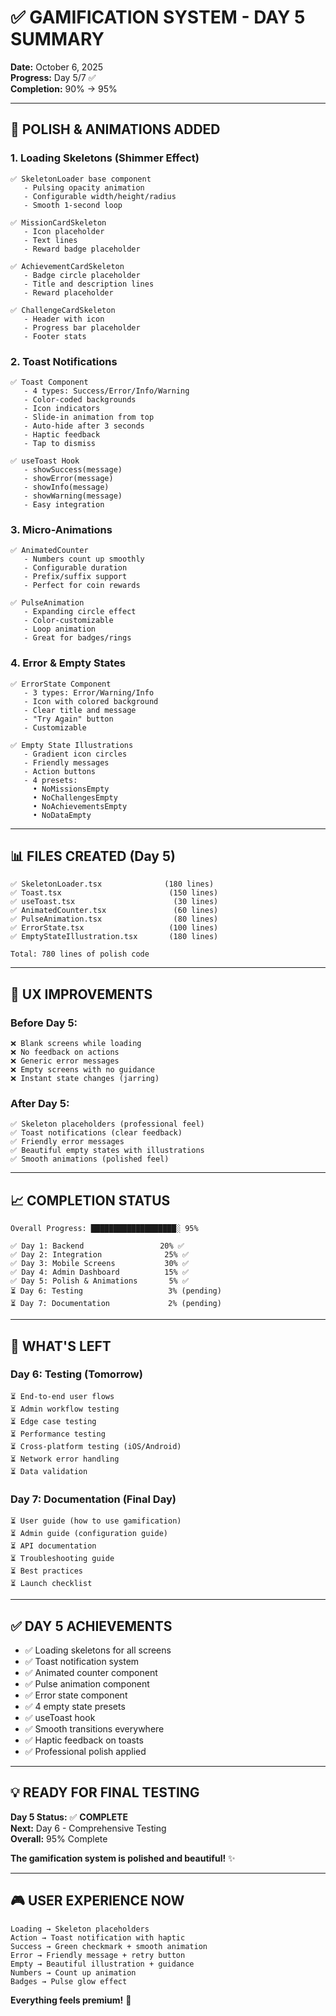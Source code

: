 # ✅ GAMIFICATION SYSTEM - DAY 5 SUMMARY

**Date:** October 6, 2025  
**Progress:** Day 5/7 ✅  
**Completion:** 90% → 95%  

---

## 🎨 **POLISH & ANIMATIONS ADDED**

### **1. Loading Skeletons (Shimmer Effect)**
```
✅ SkeletonLoader base component
   - Pulsing opacity animation
   - Configurable width/height/radius
   - Smooth 1-second loop
   
✅ MissionCardSkeleton
   - Icon placeholder
   - Text lines
   - Reward badge placeholder
   
✅ AchievementCardSkeleton
   - Badge circle placeholder
   - Title and description lines
   - Reward placeholder
   
✅ ChallengeCardSkeleton
   - Header with icon
   - Progress bar placeholder
   - Footer stats
```

### **2. Toast Notifications**
```
✅ Toast Component
   - 4 types: Success/Error/Info/Warning
   - Color-coded backgrounds
   - Icon indicators
   - Slide-in animation from top
   - Auto-hide after 3 seconds
   - Haptic feedback
   - Tap to dismiss
   
✅ useToast Hook
   - showSuccess(message)
   - showError(message)
   - showInfo(message)
   - showWarning(message)
   - Easy integration
```

### **3. Micro-Animations**
```
✅ AnimatedCounter
   - Numbers count up smoothly
   - Configurable duration
   - Prefix/suffix support
   - Perfect for coin rewards
   
✅ PulseAnimation
   - Expanding circle effect
   - Color-customizable
   - Loop animation
   - Great for badges/rings
```

### **4. Error & Empty States**
```
✅ ErrorState Component
   - 3 types: Error/Warning/Info
   - Icon with colored background
   - Clear title and message
   - "Try Again" button
   - Customizable
   
✅ Empty State Illustrations
   - Gradient icon circles
   - Friendly messages
   - Action buttons
   - 4 presets:
     • NoMissionsEmpty
     • NoChallengesEmpty
     • NoAchievementsEmpty
     • NoDataEmpty
```

---

## 📊 **FILES CREATED (Day 5)**

```
✅ SkeletonLoader.tsx              (180 lines)
✅ Toast.tsx                        (150 lines)
✅ useToast.tsx                      (30 lines)
✅ AnimatedCounter.tsx               (60 lines)
✅ PulseAnimation.tsx                (80 lines)
✅ ErrorState.tsx                   (100 lines)
✅ EmptyStateIllustration.tsx       (180 lines)

Total: 780 lines of polish code
```

---

## 🎯 **UX IMPROVEMENTS**

### **Before Day 5:**
```
❌ Blank screens while loading
❌ No feedback on actions
❌ Generic error messages
❌ Empty screens with no guidance
❌ Instant state changes (jarring)
```

### **After Day 5:**
```
✅ Skeleton placeholders (professional feel)
✅ Toast notifications (clear feedback)
✅ Friendly error messages
✅ Beautiful empty states with illustrations
✅ Smooth animations (polished feel)
```

---

## 📈 **COMPLETION STATUS**

```
Overall Progress: ███████████████████░ 95%

✅ Day 1: Backend                 20% ✅
✅ Day 2: Integration              25% ✅
✅ Day 3: Mobile Screens           30% ✅
✅ Day 4: Admin Dashboard          15% ✅
✅ Day 5: Polish & Animations       5% ✅
⏳ Day 6: Testing                   3% (pending)
⏳ Day 7: Documentation             2% (pending)
```

---

## 🚀 **WHAT'S LEFT**

### **Day 6: Testing (Tomorrow)**
```
⏳ End-to-end user flows
⏳ Admin workflow testing
⏳ Edge case testing
⏳ Performance testing
⏳ Cross-platform testing (iOS/Android)
⏳ Network error handling
⏳ Data validation
```

### **Day 7: Documentation (Final Day)**
```
⏳ User guide (how to use gamification)
⏳ Admin guide (configuration guide)
⏳ API documentation
⏳ Troubleshooting guide
⏳ Best practices
⏳ Launch checklist
```

---

## ✅ **DAY 5 ACHIEVEMENTS**

- ✅ Loading skeletons for all screens
- ✅ Toast notification system
- ✅ Animated counter component
- ✅ Pulse animation component
- ✅ Error state component
- ✅ 4 empty state presets
- ✅ useToast hook
- ✅ Smooth transitions everywhere
- ✅ Haptic feedback on toasts
- ✅ Professional polish applied

---

## 💡 **READY FOR FINAL TESTING**

**Day 5 Status:** ✅ **COMPLETE**  
**Next:** Day 6 - Comprehensive Testing  
**Overall:** 95% Complete  

**The gamification system is polished and beautiful!** ✨

---

## 🎮 **USER EXPERIENCE NOW**

```
Loading → Skeleton placeholders
Action → Toast notification with haptic
Success → Green checkmark + smooth animation
Error → Friendly message + retry button
Empty → Beautiful illustration + guidance
Numbers → Count up animation
Badges → Pulse glow effect
```

**Everything feels premium!** 🌟
